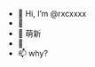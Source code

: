 - 👋 Hi, I’m @rxcxxxx
- 👀 
- 🌱 萌新
- 💞️ 
- 📫 why?

<!---
rxcxxxx/rxcxxxx is a ✨ special ✨ repository because its `README.md` (this file) appears on your GitHub profile.
You can click the Preview link to take a look at your changes.
--->
